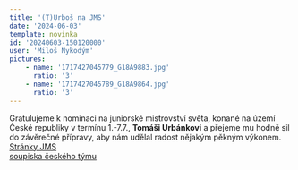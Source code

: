 ```yaml
---
title: '(T)Urboš na JMS'
date: '2024-06-03'
template: novinka
id: '20240603-150120000'
user: 'Miloš Nykodým'
pictures:
    - name: '1717427045779_G18A9883.jpg'
      ratio: '3'
    - name: '1717427045789_G18A9864.jpg'
      ratio: '3'
---
```

Gratulujeme k nominaci na juniorské mistrovství světa, konané na území České republiky v termínu 1.-7.7., **Tomáši Urbánkovi** a přejeme mu hodně sil do závěrečné přípravy, aby nám udělal radost nějakým pěkným výkonem.  
[Stránky JMS](https://jwoc2024.cz)  
[soupiska českého týmu](https://reprezentace.orientacnibeh.cz/upload/sekce_rob/docs/313275336_nominaceJMS24.pdf)
